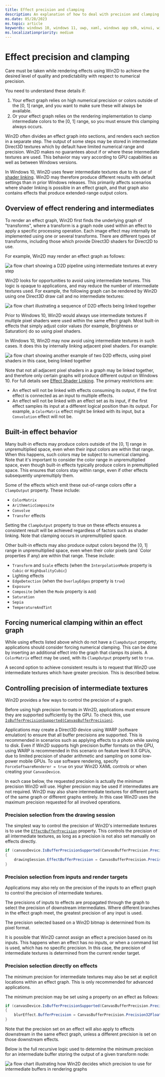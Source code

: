 ```yaml
---
title: Effect precision and clamping
description: An explanation of how to deal with precision and clamping when drawing Win2D effects.
ms.date: 05/28/2023
ms.topic: article
keywords: windows 10, windows 11, uwp, xaml, windows app sdk, winui, windows ui, graphics, games, effect win2d d2d d2d1 direct2d interop cpp csharp
ms.localizationpriority: medium
---
```


# Effect precision and clamping

Care must be taken while rendering effects using Win2D to achieve the desired level of quality and predictability with respect to numerical precision.

You need to understand these details if:
1. Your effect graph relies on high numerical precision or colors outside of the [0, 1] range, and you want to make sure these will always be available.
2. Or your effect graph relies on the rendering implementation to clamp intermediate colors to the [0, 1] range, so you must ensure this clamping always occurs.

Win2D often divides an effect graph into sections, and renders each section in a separate step. The output of some steps may be stored in intermediate Direct3D textures which by default have limited numerical range and precision. Win2D makes no guarantees about if or where these intermediate textures are used. This behavior may vary according to GPU capabilities as well as between Windows versions.

In Windows 10, Win2D uses fewer intermediate textures due to its use of [shader linking](https://msdn.microsoft.com/library/windows/desktop/dn879810). Win2D may therefore produce different results with default settings than in prior Windows releases. This primarily affects scenarios where shader linking is possible in an effect graph, and that graph also contains effects that produce extended-range output colors.

## Overview of effect rendering and intermediates

To render an effect graph, Win2D first finds the underlying graph of "transforms", where a transform is a graph node used within an effect to apply a specific processing operation. Each image effect may internally be implemented using one or several transforms. There are different types of transforms, including those which provide Direct3D shaders for Direct2D to use.

For example, Win2D may render an effect graph as follows:

![a flow chart showing a D2D pipeline using intermediate textures at every step](./images/win2d_effects_intermediates.svg)

Win2D looks for opportunities to avoid using intermediate textures. This logic is opaque to applications, and may reduce the number of intermediate textures used. For example, the following graph can be rendered by Win2D using one Direct3D draw call and no intermediate textures:

![a flow chart illustrating a sequence of D2D effects being linked together](./images/win2d_effects_linking.svg)

Prior to Windows 10, Win2D would always use intermediate textures if multiple pixel shaders were used within the same effect graph. Most built-in effects that simply adjust color values (for example, Brightness or Saturation) do so using pixel shaders.

In Windows 10, Win2D may now avoid using intermediate textures in such cases. It does this by internally linking adjacent pixel shaders. For example:

![a flow chart showing another example of two D2D effects, using pixel shaders in this case, being linked together](./images/win2d_effects_linking_2.svg)

Note that not all adjacent pixel shaders in a graph may be linked together, and therefore only certain graphs will produce different output on Windows 10. For full details see [Effect Shader Linking](https://msdn.microsoft.com/library/windows/desktop/dn879810). The primary restrictions are:

- An effect will not be linked with effects consuming its output, if the first effect is connected as an input to multiple effects.
- An effect will not be linked with an effect set as its input, if the first effect samples its input at a different logical position than its output. For example, a `ColorMatrix` effect might be linked with its input, but a `Convolution` effect will not be.

## Built-in effect behavior

Many built-in effects may produce colors outside of the [0, 1] range in unpremultiplied space, even when their input colors are within that range. When this happens, such colors may be subject to numerical clamping. Note that it's important to consider the color range in unpremultiplied space, even though built-in effects typically produce colors in premultiplied space. This ensures that colors stay within range, even if other effects subsequently unpremultiply them.

Some of the effects which emit these out-of-range colors offer a `ClampOutput` property. These include:

- `ColorMatrix`
- `ArithmeticComposite`
- `Convolve`
- `Transfer` effects

Setting the `ClampOutput` property to true on these effects ensures a consistent result will be achieved regardless of factors such as shader linking. Note that clamping occurs in unpremultiplied space.

Other built-in effects may also produce output colors beyond the [0, 1] range in unpremultiplied space, even when their color pixels (and `Color properties if any) are within that range. These include:

- `Transform` and `Scale` effects (when the `InterpolationMode` property is `Cubic` or `HighQualityCubic`)
- Lighting effects
- `EdgeDetection` (when the `OverlayEdges` property is `true`)
- `Exposure`
- `Composite` (when the `Mode` property is `Add`)
- `Saturation`
- `Sepia`
- `TemperatureAndTint`

## Forcing numerical clamping within an effect graph

While using effects listed above which do not have a `ClampOutput` property, applications should consider forcing numerical clamping. This can be done by inserting an additional effect into the graph that clamps its pixels. A `ColorMatrix` effect may be used, with its `ClampOutput` property set to `true`.

A second option to achieve consistent results is to request that Win2D use intermediate textures which have greater precision. This is described below.

## Controlling precision of intermediate textures

Win2D provides a few ways to control the precision of a graph.

Before using high precision formats in Win2D, applications must ensure they are supported sufficiently by the GPU. To check this, use [`IsBufferPrecisionSupported(CanvasBufferPrecision)`](https://microsoft.github.io/Win2D/WinUI2/html/M_Microsoft_Graphics_Canvas_CanvasDevice_IsBufferPrecisionSupported.htm).

Applications may create a Direct3D device using WARP (software emulation) to ensure that all buffer precisions are supported. This is recommended in scenarios such as applying effects to a photo while saving to disk. Even if Win2D supports high precision buffer formats on the GPU, using WARP is recommended in this scenario on feature level 9.X GPUs, due to limited precision of shader arithmetic and sampling on some low-power mobile GPUs. To use software rendering, specify `ForceSoftwareRenderer = true` on your Win2D XAML controls or when creating your `CanvasDevice`.

In each case below, the requested precision is actually the minimum precision Win2D will use. Higher precision may be used if intermediates are not required. Win2D may also share intermediate textures for different parts of the same graph or different graphs entirely. In this case Win2D uses the maximum precision requested for all involved operations.

### Precision selection from the drawing session

The simplest way to control the precision of Win2D's intermediate textures is to use the [`EffectBufferPrecision`](https://microsoft.github.io/Win2D/WinUI2/html/P_Microsoft_Graphics_Canvas_CanvasDrawingSession_EffectBufferPrecision.htm) property. This controls the precision of all intermediate textures, as long as a precision is not also set manually on effects directly.

```csharp
if (canvasDevice.IsBufferPrecisionSupported(CanvasBufferPrecision.Precision32Float))
{
    drawingSession.EffectBufferPrecision = CanvasBufferPrecision.Precision32Float;
}
```

### Precision selection from inputs and render targets

Applications may also rely on the precision of the inputs to an effect graph to control the precision of intermediate textures.

The precisions of inputs to effects are propagated through the graph to select the precision of downstream intermediates. Where different branches in the effect graph meet, the greatest precision of any input is used.

The precision selected based on a Win2D bitmap is determined from its pixel format.

It is possible that Win2D cannot assign an effect a precision based on its inputs. This happens when an effect has no inputs, or when a command list is used, which has no specific precision. In this case, the precision of intermediate textures is determined from the current render target.

### Precision selection directly on effects

The minimum precision for intermediate textures may also be set at explicit locations within an effect graph. This is only recommended for advanced applications.

The minimum precision may be set using a property on an effect as follows:

```csharp
if (canvasDevice.IsBufferPrecisionSupported(CanvasBufferPrecision.Precision32Float))
{
    blurEffect.BufferPrecision = CanvasBufferPrecision.Precision32Float;
}
```

Note that the precision set on an effect will also apply to effects downstream in the same effect graph, unless a different precision is set on those downstream effects.

Below is the full recursive logic used to determine the minimum precision for an intermediate buffer storing the output of a given transform node:

![a flow chart illustrating how Win2D decides which precision to use for intermediate buffers in rendering graphs](./images/win2d_effects_precision.svg)